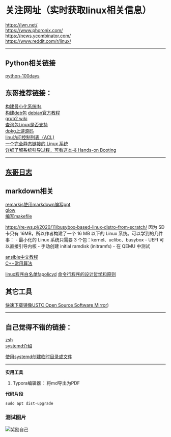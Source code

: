 
# 关注网址（实时获取linux相关信息）
https://lwn.net/  
https://www.phoronix.com/  
https://news.ycombinator.com/  
https://www.reddit.com/r/linux/

---

## Python相关链接
[python-100days](https://github.com/jackfrued/Python-100-Days)

## 东哥推荐链接：
[构建最小化系统lfs](https://bf.mengyan1223.wang/lfs/zh_CN/10.0/LFS-BOOK.html#ch-tools-kernfs)  
[构建deb包](https://www.debian.org/doc/manuals/maint-guide/start.zh-cn.html#needprogs) 
[debian官方教程](https://www.debian.org/doc/manuals/debian-reference/ch01.zh-cn.html)  
[grub2 wiki](https://help.ubuntu.com/community/Grub2/Setup)  
[查询包Linux是否支持](https://pkgs.org/)  
[dpkg上游源码](https://git.dpkg.org/cgit/)  
[linu访问控制列表（ACL)](https://www.redhat.com/sysadmin/linux-access-control-lists)  
[一个完全静态链接的 Linux 系统](https://github.com/oasislinux/oasis)  
[详细了解系统引导过程，可看这本书 Hands-on Booting](https://www.apress.com/gp/book/9781484258897)  

---
[东哥日志](https://github.com/LinuxTOY/linuxtoy.org)
---
## markdown相关
[remarkjs使用markdown编写ppt](https://github.com/remarkjs/remark)  
[glow](https://github.com/charmbracelet/glow)  
[编写makefile](https://seisman.github.io/how-to-write-makefile/overview.html)

https://re-ws.pl/2020/11/busybox-based-linux-distro-from-scratch/
因为 SD 卡只有 16MB，所以作者构建了一个 16 MB 以下的 Linux 系统。可以学到的几件事：
\- 最小化的 Linux 系统只需要 3 个包：kernel、uclibc、busybox
\- UEFI 可以直接引导内核
\- 手动创建 initial ramdisk (initramfs)
\- 在 QEMU 中测试

[ansible中文教程](http://www.ansible.com.cn/docs/intro_inventory.html)  
[C++常用算法](https://github.com/ookcode/Algorithms)

[linux程序白名单fapolicyd](https://github.com/linux-application-whitelisting/fapolicyd)
[命令行程序的设计哲学和原则](https://clig.dev/)



## 其它工具
[快速下载镜像USTC Open Source Software Mirror](http://debian.ustc.edu.cn/))


---
## 自己觉得不错的链接：  
[zsh](https://github.com/ohmyzsh/ohmyzsh)  
[systemd介绍](http://www.ruanyifeng.com/blog/2016/03/systemd-tutorial-commands.html)

[使用systemd创建临时目录或文件](https://developers.redhat.com/blog/2016/09/20/managing-temporary-files-with-systemd-tmpfiles-on-rhel7/)

---
**实用工具**
1. Typora编辑器： 将md导出为PDF


**代码片段**

`sudo apt dist-upgrade`

### 测试图片
![奖励自己](test.jpg)